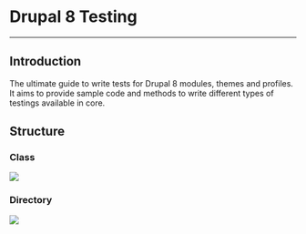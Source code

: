 # Drupal 8 Testing

---

## Introduction

The ultimate guide to write tests for Drupal 8 modules, themes and profiles. It aims to provide sample code and methods to write different types of testings available in core.

## Structure

### Class

![](https://user-images.githubusercontent.com/1220029/32525579-fe73f744-c41c-11e7-816f-cfc86f44fe22.png)

### Directory

![](https://user-images.githubusercontent.com/1220029/32525578-fe5ade1c-c41c-11e7-8b09-e949e0057240.png)

